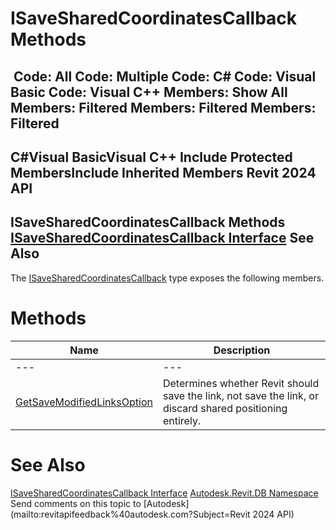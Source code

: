 # ISaveSharedCoordinatesCallback Methods

﻿
 Code: All Code: Multiple Code: C# Code: Visual Basic Code: Visual C++  Members: Show All Members: Filtered Members: Filtered Members: Filtered   
---  
C#Visual BasicVisual C++
Include Protected MembersInclude Inherited Members
Revit 2024 API  
---  
ISaveSharedCoordinatesCallback Methods  
[ISaveSharedCoordinatesCallback Interface](ed4eac2a-d482-7760-2ae7-855611d09c46.md "ISaveSharedCoordinatesCallback Interface") See Also  
---  
The [ISaveSharedCoordinatesCallback](ed4eac2a-d482-7760-2ae7-855611d09c46.md "ISaveSharedCoordinatesCallback Interface") type exposes the following members.
# Methods
| Name | Description |
| --- | --- |
| --- | --- | --- |
| [GetSaveModifiedLinksOption](e18771f3-0861-b58b-544b-972a1ae6a02b.md "GetSaveModifiedLinksOption Method") | Determines whether Revit should save the link, not save the link, or discard shared positioning entirely. |

# See Also
[ISaveSharedCoordinatesCallback Interface](ed4eac2a-d482-7760-2ae7-855611d09c46.md "ISaveSharedCoordinatesCallback Interface")
[Autodesk.Revit.DB Namespace](87546ba7-461b-c646-cbb1-2cb8f5bff8b2.md "Autodesk.Revit.DB Namespace")
Send comments on this topic to [Autodesk](mailto:revitapifeedback%40autodesk.com?Subject=Revit 2024 API)